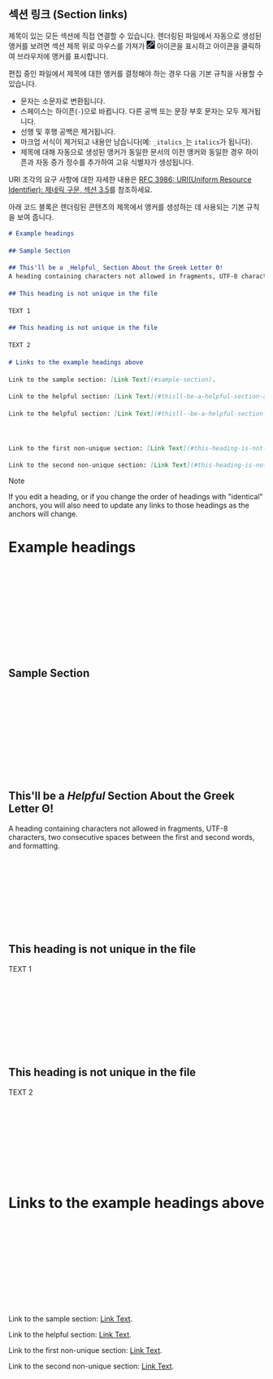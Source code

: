 ## 섹션 링크 (Section links)

제목이 있는 모든 섹션에 직접 연결할 수 있습니다. 렌더링된 파일에서 자동으로 생성된 앵커를 보려면 섹션 제목 위로 마우스를 가져가 ![alt text](<첨부-섹션 링크. link.jpg>) 아이콘을 표시하고 아이콘을 클릭하여 브라우저에 앵커를 표시합니다.

편집 중인 파일에서 제목에 대한 앵커를 결정해야 하는 경우 다음 기본 규칙을 사용할 수 있습니다.

* 문자는 소문자로 변환됩니다.
* 스페이스는 하이픈(`-`)으로 바뀝니다. 다른 공백 또는 문장 부호 문자는 모두 제거됩니다.
* 선행 및 후행 공백은 제거됩니다.
* 마크업 서식이 제거되고 내용만 남습니다(예: `_italics_`는 `italics`가 됩니다).
* 제목에 대해 자동으로 생성된 앵커가 동일한 문서의 이전 앵커와 동일한 경우 하이픈과 자동 증가 정수를 추가하여 고유 식별자가 생성됩니다.

URI 조각의 요구 사항에 대한 자세한 내용은 [RFC 3986: URI(Uniform Resource Identifier): 제네릭 구문, 섹션 3.5](https://www.rfc-editor.org/rfc/rfc3986#section-3.5)를 참조하세요.

아래 코드 블록은 렌더링된 콘텐츠의 제목에서 앵커를 생성하는 데 사용되는 기본 규칙을 보여 줍니다.

```markdown
# Example headings

## Sample Section

## This'll be a _Helpful_ Section About the Greek Letter Θ!
A heading containing characters not allowed in fragments, UTF-8 characters, two consecutive spaces between the first and second words, and formatting.

## This heading is not unique in the file

TEXT 1

## This heading is not unique in the file

TEXT 2

# Links to the example headings above

Link to the sample section: [Link Text](#sample-section).

Link to the helpful section: [Link Text](#thisll-be-a-helpful-section-about-the-greek-letter-Θ).

Link to the helpful section: [Link Text](#thisll--be-a-helpful-section-about-the-greek-letter-%CE%B8).



Link to the first non-unique section: [Link Text](#this-heading-is-not-unique-in-the-file).

Link to the second non-unique section: [Link Text](#this-heading-is-not-unique-in-the-file-1).
```

> [!NOTE]
> If you edit a heading, or if you change the order of headings with "identical" anchors, you will also need to update any links to those headings as the anchors will change.









# Example headings
<br/>
<br/>
<br/>
<br/>
<br/>
<br/>
<br/>
<br/>
<br/>
<br/>

## Sample Section
<br/>
<br/>
<br/>
<br/>
<br/>
<br/>
<br/>
<br/>
<br/>
<br/>

## This'll  be a _Helpful_ Section About the Greek Letter Θ!
A heading containing characters not allowed in fragments, UTF-8 characters, two consecutive spaces between the first and second words, and formatting.
<br/>
<br/>
<br/>
<br/>
<br/>
<br/>
<br/>
<br/>
<br/>
<br/>

## This heading is not unique in the file

TEXT 1
<br/>
<br/>
<br/>
<br/>
<br/>
<br/>
<br/>
<br/>
<br/>
<br/>

## This heading is not unique in the file

TEXT 2
<br/>
<br/>
<br/>
<br/>
<br/>
<br/>
<br/>
<br/>
<br/>
<br/>

# Links to the example headings above
<br/>
<br/>
<br/>
<br/>
<br/>
<br/>
<br/>
<br/>
<br/>
<br/>

Link to the sample section: [Link Text](#sample-section).

Link to the helpful section: [Link Text](#thisll--be-a-helpful-section-about-the-greek-letter-Θ).

Link to the first non-unique section: [Link Text](#this-heading-is-not-unique-in-the-file).

Link to the second non-unique section: [Link Text](#this-heading-is-not-unique-in-the-file-1).